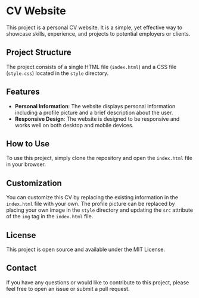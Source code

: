 # CV Website

This project is a personal CV website. It is a simple, yet effective way to showcase skills, experience, and projects to potential employers or clients.

## Project Structure

The project consists of a single HTML file (`index.html`) and a CSS file (`style.css`) located in the `style` directory.

## Features

- **Personal Information**: The website displays personal information including a profile picture and a brief description about the user.
- **Responsive Design**: The website is designed to be responsive and works well on both desktop and mobile devices.

## How to Use

To use this project, simply clone the repository and open the `index.html` file in your browser.

## Customization

You can customize this CV by replacing the existing information in the `index.html` file with your own. The profile picture can be replaced by placing your own image in the `style` directory and updating the `src` attribute of the `img` tag in the `index.html` file.

## License

This project is open source and available under the MIT License.

## Contact

If you have any questions or would like to contribute to this project, please feel free to open an issue or submit a pull request.
